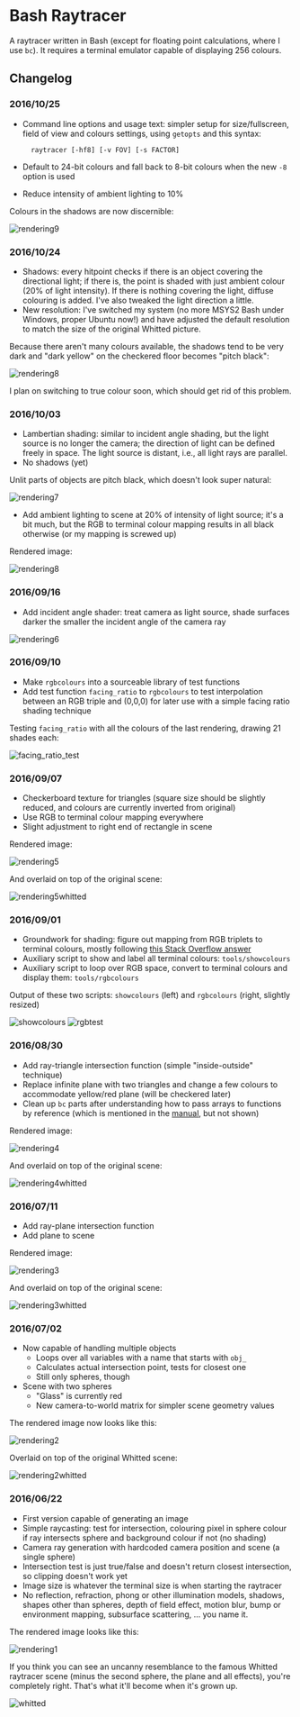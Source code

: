 # Bash Raytracer

A raytracer written in Bash (except for floating point calculations, where I use `bc`). It requires a terminal emulator capable of displaying 256 colours.

## Changelog

### 2016/10/25

* Command line options and usage text: simpler setup for size/fullscreen, field of view and colours settings, using `getopts` and this syntax:

        raytracer [-hf8] [-v FOV] [-s FACTOR]

* Default to 24-bit colours and fall back to 8-bit colours when the new `-8` option is used
* Reduce intensity of ambient lighting to 10%

Colours in the shadows are now discernible:

![rendering9](https://raw.githubusercontent.com/bewuethr/bash-raytracer/master/images/result20161025.png)

### 2016/10/24

* Shadows: every hitpoint checks if there is an object covering the directional light; if there is, the point is shaded with just ambient colour (20% of light intensity). If there is nothing covering the light, diffuse colouring is added. I've also tweaked the light direction a little.
* New resolution: I've switched my system (no more MSYS2 Bash under Windows, proper Ubuntu now!) and have adjusted the default resolution to match the size of the original Whitted picture.

Because there aren't many colours available, the shadows tend to be very dark and "dark yellow" on the checkered floor becomes "pitch black":

![rendering8](https://raw.githubusercontent.com/bewuethr/bash-raytracer/master/images/result20161024.png)

I plan on switching to true colour soon, which should get rid of this problem.

### 2016/10/03

* Lambertian shading: similar to incident angle shading, but the light source is no longer the camera; the direction of light can be defined freely in space. The light source is distant, i.e., all light rays are parallel.
* No shadows (yet)

Unlit parts of objects are pitch black, which doesn't look super natural:

![rendering7](https://raw.githubusercontent.com/bewuethr/bash-raytracer/master/images/result20161003.png)

* Add ambient lighting to scene at 20% of intensity of light source; it's a bit much, but the RGB to terminal colour mapping results in all black otherwise (or my mapping is screwed up)

Rendered image:

![rendering8](https://raw.githubusercontent.com/bewuethr/bash-raytracer/master/images/result20161003a.png)


### 2016/09/16

* Add incident angle shader: treat camera as light source, shade surfaces darker the smaller the incident angle of the camera ray

![rendering6](https://raw.githubusercontent.com/bewuethr/bash-raytracer/master/images/result20160916.png)

### 2016/09/10

* Make `rgbcolours` into a sourceable library of test functions
* Add test function `facing_ratio` to `rgbcolours` to test interpolation between an RGB triple and (0,0,0) for later use with a simple facing ratio shading technique

Testing `facing_ratio` with all the colours of the last rendering, drawing 21 shades each:

![facing_ratio_test](https://raw.githubusercontent.com/bewuethr/bash-raytracer/master/images/facing_ratio_test.png)

### 2016/09/07

* Checkerboard texture for triangles (square size should be slightly reduced, and colours are currently inverted from original)
* Use RGB to terminal colour mapping everywhere
* Slight adjustment to right end of rectangle in scene

Rendered image:

![rendering5](https://raw.githubusercontent.com/bewuethr/bash-raytracer/master/images/result20160907.png)

And overlaid on top of the original scene:

![rendering5whitted](https://raw.githubusercontent.com/bewuethr/bash-raytracer/master/images/result20160907_overlay.png)

### 2016/09/01

* Groundwork for shading: figure out mapping from RGB triplets to terminal colours, mostly following [this Stack Overflow answer](http://stackoverflow.com/questions/27159322/rgb-values-of-the-colors-in-the-ansi-extended-colors-index-17-255)
* Auxiliary script to show and label all terminal colours: `tools/showcolours`
* Auxiliary script to loop over RGB space, convert to terminal colours and display them: `tools/rgbcolours`

Output of these two scripts: `showcolours` (left) and `rgbcolours` (right, slightly resized)

![showcolours](https://raw.githubusercontent.com/bewuethr/bash-raytracer/master/images/showcolours.png)
![rgbtest](https://raw.githubusercontent.com/bewuethr/bash-raytracer/master/images/rgbtest.png)

### 2016/08/30

* Add ray-triangle intersection function (simple "inside-outside" technique)
* Replace infinite plane with two triangles and change a few colours to accommodate yellow/red plane (will be checkered later)
* Clean up `bc` parts after understanding how to pass arrays to functions by reference (which is mentioned in the [manual](https://www.gnu.org/software/bc/manual/html_mono/bc.html#SEC17), but not shown)

Rendered image:

![rendering4](https://raw.githubusercontent.com/bewuethr/bash-raytracer/master/images/result20160830.png)

And overlaid on top of the original scene:

![rendering4whitted](https://raw.githubusercontent.com/bewuethr/bash-raytracer/master/images/result20160830_overlay.png)

### 2016/07/11

* Add ray-plane intersection function
* Add plane to scene

Rendered image:

![rendering3](https://raw.githubusercontent.com/bewuethr/bash-raytracer/master/images/result20160711.png)

And overlaid on top of the original scene:

![rendering3whitted](https://raw.githubusercontent.com/bewuethr/bash-raytracer/master/images/result20160711_overlay.png)

### 2016/07/02

* Now capable of handling multiple objects
    * Loops over all variables with a name that starts with `obj_`
    * Calculates actual intersection point, tests for closest one
    * Still only spheres, though
* Scene with two spheres
    * "Glass" is currently red
    * New camera-to-world matrix for simpler scene geometry values

The rendered image now looks like this:

![rendering2](https://raw.githubusercontent.com/bewuethr/bash-raytracer/master/images/result20160702.png)

Overlaid on top of the original Whitted scene:

![rendering2whitted](https://raw.githubusercontent.com/bewuethr/bash-raytracer/master/images/result20160702_overlay.png)

### 2016/06/22

* First version capable of generating an image
* Simple raycasting: test for intersection, colouring pixel in sphere colour if ray intersects sphere and background colour if not (no shading)
* Camera ray generation with hardcoded camera position and scene (a single sphere)
* Intersection test is just true/false and doesn't return closest intersection, so clipping doesn't work yet
* Image size is whatever the terminal size is when starting the raytracer
* No reflection, refraction, phong or other illumination models, shadows, shapes other than spheres, depth of field effect, motion blur, bump or environment mapping, subsurface scattering, ... you name it.

The rendered image looks like this:

![rendering1](https://raw.githubusercontent.com/bewuethr/bash-raytracer/master/images/result20160622.png)

If you think you can see an uncanny resemblance to the famous Whitted raytracer scene (minus the second sphere, the plane and all effects), you're completely right. That's what it'll become when it's grown up.

![whitted](https://raw.githubusercontent.com/bewuethr/bash-raytracer/master/images/whitted.jpg)
